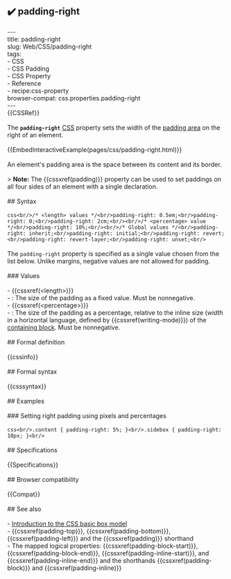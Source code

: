 ## ✔️ padding-right 
 ---<br/>title: padding-right<br/>slug: Web/CSS/padding-right<br/>tags:<br/>  - CSS<br/>  - CSS Padding<br/>  - CSS Property<br/>  - Reference<br/>  - recipe:css-property<br/>browser-compat: css.properties.padding-right<br/>---<br/>{{CSSRef}}<br/><br/>The **`padding-right`** [CSS](/en-US/docs/Web/CSS) property sets the width of the [padding area](/en-US/docs/Web/CSS/CSS_Box_Model/Introduction_to_the_CSS_box_model#padding_area) on the right of an element.<br/><br/>{{EmbedInteractiveExample(pages/css/padding-right.html)}}<br/><br/>An element's padding area is the space between its content and its border.<br/><br/>> **Note:** The {{cssxref(padding)}} property can be used to set paddings on all four sides of an element with a single declaration.<br/><br/>## Syntax<br/><br/>```css<br/>/* <length> values */<br/>padding-right: 0.5em;<br/>padding-right: 0;<br/>padding-right: 2cm;<br/><br/>/* <percentage> value */<br/>padding-right: 10%;<br/><br/>/* Global values */<br/>padding-right: inherit;<br/>padding-right: initial;<br/>padding-right: revert;<br/>padding-right: revert-layer;<br/>padding-right: unset;<br/>```<br/><br/>The `padding-right` property is specified as a single value chosen from the list below. Unlike margins, negative values are not allowed for padding.<br/><br/>### Values<br/><br/>- {{cssxref(&lt;length&gt;)}}<br/>  - : The size of the padding as a fixed value. Must be nonnegative.<br/>- {{cssxref(&lt;percentage&gt;)}}<br/>  - : The size of the padding as a percentage, relative to the inline size (_width_ in a horizontal language, defined by {{cssxref(writing-mode)}}) of the [containing block](/en-US/docs/Web/CSS/Containing_block). Must be nonnegative.<br/><br/>## Formal definition<br/><br/>{{cssinfo}}<br/><br/>## Formal syntax<br/><br/>{{csssyntax}}<br/><br/>## Examples<br/><br/>### Setting right padding using pixels and percentages<br/><br/>```css<br/>.content { padding-right: 5%; }<br/>.sidebox { padding-right: 10px; }<br/>```<br/><br/>## Specifications<br/><br/>{{Specifications}}<br/><br/>## Browser compatibility<br/><br/>{{Compat}}<br/><br/>## See also<br/><br/>- [Introduction to the CSS basic box model](/en-US/docs/Web/CSS/CSS_Box_Model/Introduction_to_the_CSS_box_model)<br/>- {{cssxref(padding-top)}}, {{cssxref(padding-bottom)}}, {{cssxref(padding-left)}} and the {{cssxref(padding)}} shorthand<br/>- The mapped logical properties: {{cssxref(padding-block-start)}}, {{cssxref(padding-block-end)}}, {{cssxref(padding-inline-start)}}, and {{cssxref(padding-inline-end)}} and the shorthands {{cssxref(padding-block)}} and {{cssxref(padding-inline)}}<br/>